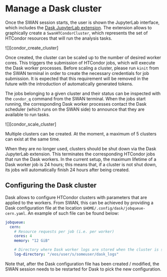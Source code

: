 # Manage a Dask cluster

Once the SWAN session starts, the user is shown the JupyterLab interface, which includes the [Dask JupyterLab extension](https://github.com/dask/dask-labextension). The extension allows to graphically create a `SwanHTCondorCluster`, which represents the set of HTCondor resources that will run the analysis tasks.

![][condor_create_cluster]

Once created, the cluster can be scaled up to the number of desired worker cores. This triggers the submission of HTCondor jobs, which will execute the Dask worker processes. Before scaling a cluster, please run `kinit` from the SWAN terminal in order to create the necessary credentials for job submission. It is expected that this requirement will be removed in the future with the introduction of automatically generated tokens.

The jobs belonging to a given cluster and their status can be inspected with the `condor_q` command from the SWAN terminal. When the jobs start running, the corresponding Dask worker processes contact the Dask scheduler (which runs on the SWAN side) to announce that they are available to run tasks.

![][condor_scale_cluster]

Multiple clusters can be created. At the moment, a maximum of 5 clusters can exist at the same time.

When they are no longer used, clusters should be shut down via the Dask JupyterLab extension. This terminates the corresponding HTCondor jobs that run the Dask workers. In the current setup, the maximum lifetime of a Dask worker job is 24 hours; this means that, if a cluster is not shut down, its jobs will automatically finish 24 hours after being created.

## Configuring the Dask cluster

Dask allows to configure HTCondor clusters with parameters that are applied to the workers. From SWAN, this can be achieved by providing a Dask configuration file at the location `$HOME/.config/dask/jobqueue-cern.yaml`. An example of such file can be found below:

```yaml
jobqueue:
  cern:
    # Resource requests per job (i.e. per worker)
    cores: 4
    memory: "12 GiB"

    # Directory where Dask worker logs are stored when the cluster is shut down
    log-directory: "/eos/user/s/someuser/dask_logs"
```

Note that, after the Dask configuration file has been created / modified, the SWAN session needs to be restarted for Dask to pick the new configuration.
